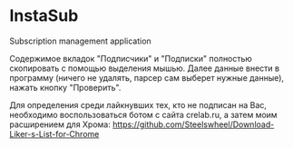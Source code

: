 # InstaSub
Subscription management application

Содержимое вкладок "Подписчики" и "Подписки" полностью скопировать с помощью выделения мышью. Далее данные внести в программу (ничего не удалять, парсер сам выберет нужные данные), нажать кнопку "Проверить".

Для определения среди лайкнувших тех, кто не подписан на Вас, необходимо воспользоваться ботом с сайта crelab.ru, а затем моим расширением для Хрома: https://github.com/Steelswheel/Download-Liker-s-List-for-Chrome
